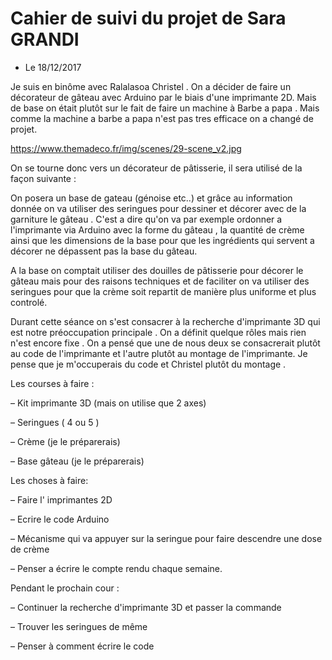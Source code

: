 # Cahier de suivi du projet de Sara GRANDI
- Le 18/12/2017                                 

Je suis en binôme avec Ralalasoa Christel . On a décider de faire un décorateur de gâteau avec Arduino par le biais d'une imprimante 2D. Mais de base on était plutôt sur le fait de faire un machine à Barbe a papa . Mais comme la machine a barbe a papa n'est pas tres efficace on a changé de projet.

https://www.themadeco.fr/img/scenes/29-scene_v2.jpg

On se tourne donc vers un décorateur de pâtisserie, il sera utilisé de la façon suivante :

On posera un base de gateau (génoise etc..) et grâce au information donnée on va utiliser des seringues pour dessiner et décorer avec de la garniture le gâteau . C'est a dire qu'on va par exemple ordonner a l'imprimante via Arduino avec la forme du gâteau , la quantité de crème ainsi que les dimensions de la base pour que les ingrédients qui servent a décorer ne dépassent pas la base du gâteau.

A la base on comptait utiliser des douilles de pâtisserie pour décorer le gâteau mais pour des raisons techniques et de faciliter on va utiliser des seringues pour que la crème soit repartit de manière plus uniforme et plus controlé.

Durant cette séance on s'est consacrer à la recherche d'imprimante 3D qui est notre préoccupation principale . On a définit quelque rôles mais rien n'est encore fixe . On a pensé que une de nous deux se consacrerait plutôt au code de l'imprimante et l'autre plutôt au montage de l'imprimante. Je pense que je m'occuperais du code et Christel plutôt du montage .

Les courses à faire :

– Kit imprimante 3D (mais on utilise que 2 axes)

– Seringues ( 4 ou 5 )

– Crème (je le préparerais)

– Base gâteau (je le préparerais)

Les choses à faire:

– Faire l' imprimantes 2D

– Ecrire le code Arduino

– Mécanisme qui va appuyer sur la seringue pour faire descendre une dose de crème

– Penser a écrire le compte rendu chaque semaine.

Pendant le prochain cour :

– Continuer la recherche d'imprimante 3D et passer la commande

– Trouver les seringues de même

– Penser à comment écrire le code
